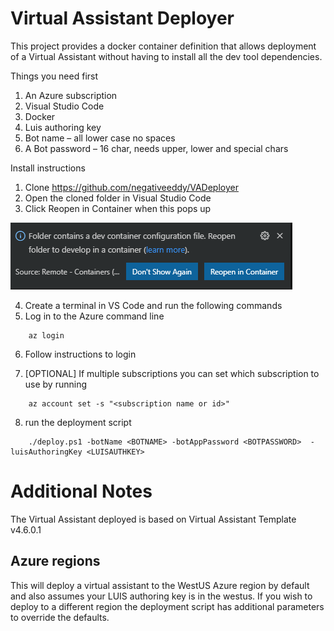 # Virtual Assistant Deployer

This project provides a docker container definition that allows deployment of a Virtual Assistant without having to install all the dev tool dependencies.

Things you need first 
1. An Azure subscription 
2. Visual Studio Code
3. Docker
4. Luis authoring key
5. Bot name – all lower case no spaces
6. A Bot password – 16 char, needs upper, lower and special chars
 
Install instructions
1.	Clone https://github.com/negativeeddy/VADeployer
2.	Open the cloned folder in Visual Studio Code 
3.	Click Reopen in Container when this pops up 
   
   ![Container prompt](CodeReopenInContainer.png)
 
4.	Create a terminal in VS Code and run the following commands
5. Log in to the Azure command line
 ````
     az login
 ```` 
6. Follow instructions to login
        
7. [OPTIONAL] If multiple subscriptions you can set which subscription to use by running
 ````
     az account set -s "<subscription name or id>"
 ````
8. run the deployment script
````
    ./deploy.ps1 -botName <BOTNAME> -botAppPassword <BOTPASSWORD>  -luisAuthoringKey <LUISAUTHKEY>
````

# Additional Notes
The Virtual Assistant deployed is based on Virtual Assistant Template v4.6.0.1

## Azure regions
This will deploy a virtual assistant to the WestUS Azure region by default and also assumes your LUIS authoring key is in the westus. If you wish to deploy to a different region the deployment script has additional parameters to override the defaults.

